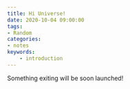 ```yaml
---
title: Hi Universe!
date: 2020-10-04 09:00:00
tags:
- Random
categories:
- notes
keywords:
    - introduction
---
```



Something exiting will be soon launched!